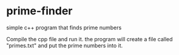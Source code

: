 # prime-finder
simple c++ program that finds prime numbers

Compile the cpp file and run it. the program will create a file called "primes.txt" and put the prime numbers into it.
